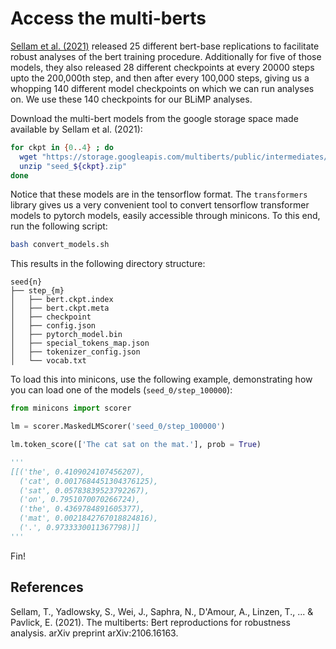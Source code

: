 # Access the multi-berts

[Sellam et al. (2021)](https://arxiv.org/abs/2106.16163) released 25 different bert-base replications to facilitate robust analyses of the bert training procedure. Additionally for five of those models, they also released 28 different checkpoints at every 20000 steps upto the 200,000th step, and then after every 100,000 steps, giving us a whopping 140 different model checkpoints on which we can run analyses on. We use these 140 checkpoints for our BLiMP analyses.

Download the multi-bert models from the google storage space made available by Sellam et al. (2021):

```bash
for ckpt in {0..4} ; do
  wget "https://storage.googleapis.com/multiberts/public/intermediates/seed_${ckpt}.zip"
  unzip "seed_${ckpt}.zip"
done
```

Notice that these models are in the tensorflow format. The `transformers` library gives us a very convenient tool to convert tensorflow transformer models to pytorch models, easily accessible through minicons. To this end, run the following script:

```bash
bash convert_models.sh
```

This results in the following directory structure:

```
seed{n}
├── step_{m}
│   ├── bert.ckpt.index
│   ├── bert.ckpt.meta
│   ├── checkpoint
│   ├── config.json
│   ├── pytorch_model.bin
│   ├── special_tokens_map.json
│   ├── tokenizer_config.json
│   └── vocab.txt
```

To load this into minicons, use the following example, demonstrating how you can load one of the models (`seed_0/step_100000`):

```python
from minicons import scorer

lm = scorer.MaskedLMScorer('seed_0/step_100000')

lm.token_score(['The cat sat on the mat.'], prob = True)

'''
[[('the', 0.4109024107456207),
  ('cat', 0.0017684451304376125),
  ('sat', 0.05783839523792267),
  ('on', 0.7951070070266724),
  ('the', 0.4369784891605377),
  ('mat', 0.0021842767018824816),
  ('.', 0.9733330011367798)]]
'''
```

Fin!

## References

Sellam, T., Yadlowsky, S., Wei, J., Saphra, N., D'Amour, A., Linzen, T., ... & Pavlick, E. (2021). The multiberts: Bert reproductions for robustness analysis. arXiv preprint arXiv:2106.16163.


